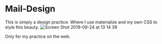 # Mail-Design
This is simply a design practice. Where I use materialize and my own CSS to style this beauty.
![Screen Shot 2019-09-24 at 13 14 39](https://user-images.githubusercontent.com/49531974/65509651-375fc600-ded3-11e9-8dd9-ec6b68235a8a.png)


Only for my practice on the web.

